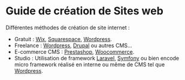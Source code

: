 # Guide de création de Sites web

Différentes méthodes de création de site internet :

* Gratuit : [Wix](https://wix.com), [Squarespace](https://squarespace.com/), [Wordpress](https://wordpress.com/).
* Freelance : [Wordpress](https://wordpress.com/), [Drupal](https://www.drupal.org/) ou autres CMS...
* E-commerce CMS : [Prestashop](https://www.prestashop.com/), [Woocommerce](https://woocommerce.com/).
* Studio : Utilisation de framework [Laravel](https://laravel.com/), [Symfony](https://symfony.com/) ou bien encode micro framework réalisé en interne ou même de CMS tel que [Wordpress](https://wordpress.com/).

